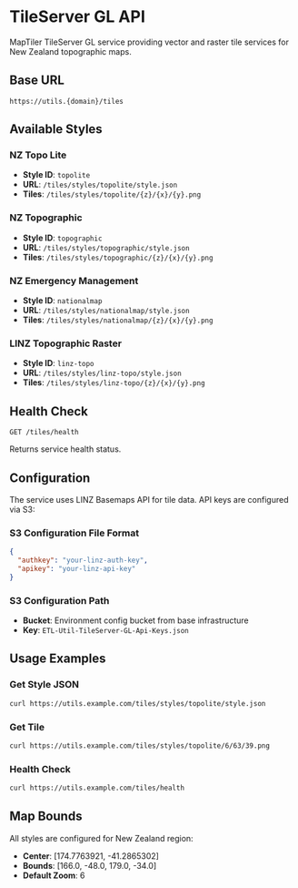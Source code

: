 # TileServer GL API

MapTiler TileServer GL service providing vector and raster tile services for New Zealand topographic maps.

## Base URL

```
https://utils.{domain}/tiles
```

## Available Styles

### NZ Topo Lite
- **Style ID**: `topolite`
- **URL**: `/tiles/styles/topolite/style.json`
- **Tiles**: `/tiles/styles/topolite/{z}/{x}/{y}.png`

### NZ Topographic  
- **Style ID**: `topographic`
- **URL**: `/tiles/styles/topographic/style.json`
- **Tiles**: `/tiles/styles/topographic/{z}/{x}/{y}.png`

### NZ Emergency Management
- **Style ID**: `nationalmap`
- **URL**: `/tiles/styles/nationalmap/style.json`
- **Tiles**: `/tiles/styles/nationalmap/{z}/{x}/{y}.png`

### LINZ Topographic Raster
- **Style ID**: `linz-topo`
- **URL**: `/tiles/styles/linz-topo/style.json`
- **Tiles**: `/tiles/styles/linz-topo/{z}/{x}/{y}.png`

## Health Check

```
GET /tiles/health
```

Returns service health status.

## Configuration

The service uses LINZ Basemaps API for tile data. API keys are configured via S3:

### S3 Configuration File Format

```json
{
  "authkey": "your-linz-auth-key",
  "apikey": "your-linz-api-key"
}
```

### S3 Configuration Path

- **Bucket**: Environment config bucket from base infrastructure
- **Key**: `ETL-Util-TileServer-GL-Api-Keys.json`

## Usage Examples

### Get Style JSON
```bash
curl https://utils.example.com/tiles/styles/topolite/style.json
```

### Get Tile
```bash
curl https://utils.example.com/tiles/styles/topolite/6/63/39.png
```

### Health Check
```bash
curl https://utils.example.com/tiles/health
```

## Map Bounds

All styles are configured for New Zealand region:
- **Center**: [174.7763921, -41.2865302]
- **Bounds**: [166.0, -48.0, 179.0, -34.0]
- **Default Zoom**: 6